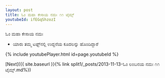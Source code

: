 ```yaml
---
layout: post
title: ಓಂ ಮಹಾ ಕೇಸಾಯ ನಮಃ ೧೧ ಟೈಮ್ಸ್
youtubeId: ifEGqShzozI
---
```

 
 
 ಓಂ ಮಹಾ ಕೇಸಾಯ ನಮಃ  
 
 -  ಯಾರು ತಮ್ಮ ಟಫ್ಟ್‌ನಲ್ಲಿ ಉದ್ದನೆಯ ಕೂದಲನ್ನು ಹೊಂದಿದ್ದಾರೆ 
 
  
 
  
 
 
 
 
 
 


{% include youtubePlayer.html id=page.youtubeId %}
 
[Next]({{ site.baseurl }}{% link  split1/_posts/2013-11-13-ಓಂ ಲಂಬನಯ ನಮಃ ೧೧ ಟೈಮ್ಸ್.md%})
 

